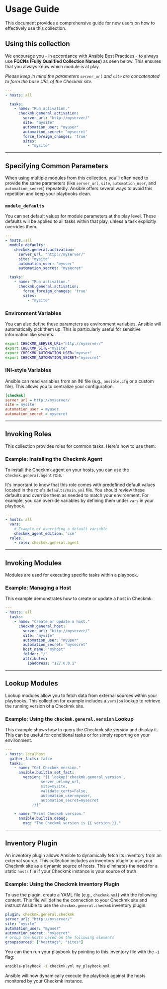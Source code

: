 # Usage Guide

This document provides a comprehensive guide for new users on how to effectively use this collection.

## Using this collection

We encourage you - in accordance with Ansible Best Practices - to always use **FQCNs (Fully Qualified Collection Names)** as seen below. This ensures that you always know which module is at play.

*Please keep in mind the parameters `server_url` and `site` are concatenated to form the base URL of the Checkmk site.*

```yaml
---
- hosts: all

  tasks:
    - name: "Run activation."
      checkmk.general.activation:
        server_url: "http://myserver/"
        site: "mysite"
        automation_user: "myuser"
        automation_secret: "mysecret"
        force_foreign_changes: 'true'
        sites:
          - "mysite"
```

-----

## Specifying Common Parameters

When using multiple modules from this collection, you'll often need to provide the same parameters (like `server_url`, `site`, `automation_user`, and `automation_secret`) repeatedly. Ansible offers several ways to avoid this repetition and keep your playbooks clean.

### `module_defaults`

You can set default values for module parameters at the play level. These defaults will be applied to all tasks within that play, unless a task explicitly overrides them.

```yaml
---
- hosts: all
  module_defaults:
    checkmk.general.activation:
      server_url: "http://myserver/"
      site: "mysite"
      automation_user: "myuser"
      automation_secret: "mysecret"

  tasks:
    - name: "Run activation."
      checkmk.general.activation:
        force_foreign_changes: 'true'
        sites:
          - "mysite"
```

### Environment Variables

You can also define these parameters as environment variables. Ansible will automatically pick them up. This is particularly useful for sensitive information like secrets.

```bash
export CHECKMK_SERVER_URL="http://myserver/"
export CHECKMK_SITE="mysite"
export CHECKMK_AUTOMATION_USER="myuser"
export CHECKMK_AUTOMATION_SECRET="mysecret"
```

### INI-style Variables

Ansible can read variables from an INI file (e.g., `ansible.cfg` or a custom file). This allows you to centralize your configuration.

```ini
[checkmk]
server_url = http://myserver/
site = mysite
automation_user = myuser
automation_secret = mysecret
```

-----

## Invoking Roles

This collection provides roles for common tasks. Here's how to use them:

### Example: Installing the Checkmk Agent

To install the Checkmk agent on your hosts, you can use the `checkmk.general.agent` role.

It's important to know that this role comes with predefined default values located in the role's `defaults/main.yml` file. You should review these defaults and override them as needed to match your environment. For example, you can override variables by defining them under `vars` in your playbook.

```yaml
---
- hosts: all
  vars:
    # Example of overriding a default variable
    checkmk_agent_edition: 'cce'
  roles:
    - role: checkmk.general.agent
```

-----

## Invoking Modules

Modules are used for executing specific tasks within a playbook.

### Example: Managing a Host

This example demonstrates how to create or update a host in Checkmk:

```yaml
---
- hosts: all
  tasks:
    - name: "Create or update a host."
      checkmk.general.host:
        server_url: "http://myserver/"
        site: "mysite"
        automation_user: "myuser"
        automation_secret: "mysecret"
        host_name: "myhost"
        folder: "/"
        attributes:
          ipaddress: "127.0.0.1"
```

-----

## Lookup Modules

Lookup modules allow you to fetch data from external sources within your playbooks. This collection for example includes a `version` lookup to retrieve the running version of a Checkmk site.

### Example: Using the `checkmk.general.version` Lookup

This example shows how to query the Checkmk site version and display it. This can be useful for conditional tasks or for simply reporting on your environment.

```yaml
---
- hosts: localhost
  gather_facts: false
  tasks:
    - name: "Get Checkmk version."
      ansible.builtin.set_fact:
        version: "{{ lookup('checkmk.general.version',
                server_url=my_url,
                site=mysite,
                validate_certs=False,
                automation_user=myuser,
                automation_secret=mysecret
            )}}"

    - name: "Print Checkmk version."
      ansible.builtin.debug:
        msg: "The Checkmk version is {{ version }}."
```

-----

## Inventory Plugin

An inventory plugin allows Ansible to dynamically fetch its inventory from an external source. This collection includes an inventory plugin to use your Checkmk site as a dynamic source of hosts. This eliminates the need for a static `hosts` file if your Checkmk instance is your source of truth.

### Example: Using the Checkmk Inventory Plugin

To use the plugin, create a YAML file (e.g., `checkmk.yml`) with the following content. This file will define the connection to your Checkmk site and instruct Ansible to use the `checkmk.general.checkmk` inventory plugin.

```yaml
plugin: checkmk.general.checkmk
server_url: "http://myserver/"
site: "mysite"
automation_user: "myuser"
automation_secret: "mysecret"
# Group the hosts based on the following elements
groupsources: ["hosttags", "sites"]
```

You can then run your playbook by pointing to this inventory file with the `-i` flag:

```bash
ansible-playbook -i checkmk.yml my_playbook.yml
```

Ansible will now dynamically execute the playbook against the hosts monitored by your Checkmk instance.
